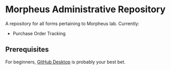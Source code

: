# Morpheus Administrative Repository
A repository for all forms pertaining to Morpheus lab. Currently:

- Purchase Order Tracking

## Prerequisites
For beginners, [GitHub Desktop]( https://desktop.github.com/) is probably your best bet. 

